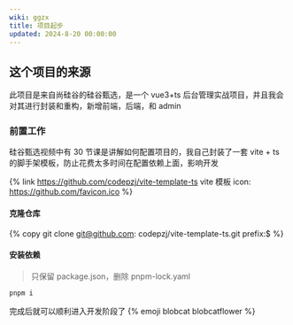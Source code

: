 ```yaml
---
wiki: ggzx
title: 项目起步
updated: 2024-8-20 00:00:00
---
```


## 这个项目的来源

此项目是来自尚硅谷的硅谷甄选，是一个 vue3+ts 后台管理实战项目，并且我会对其进行封装和重构，新增前端，后端，和 admin

### 前置工作

硅谷甄选视频中有 30 节课是讲解如何配置项目的，我自己封装了一套 vite + ts 的脚手架模板，防止花费太多时间在配置依赖上面，影响开发

{% link https://github.com/codepzj/vite-template-ts vite 模板 icon: https://github.com/favicon.ico %}

#### 克隆仓库

{% copy git clone git@github.com: codepzj/vite-template-ts.git prefix:$ %}

#### 安装依赖

> 只保留 package.json，删除 pnpm-lock.yaml

```bash
pnpm i
```

完成后就可以顺利进入开发阶段了 {% emoji blobcat blobcatflower %}
